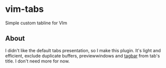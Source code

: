 # vim-tabs
Simple custom tabline for VIm

## About
I didn't like the default tabs presentation, so I make this plugin. It's light and efficient, exclude duplicate buffers, previewwindows and [tagbar](https://github.com/majutsushi/tagbar) from tab's title. I don't need more for now.
